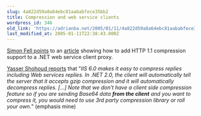 ```yaml
---
slug: 4a822d59a8a64ebc81aababfece35bb2
title: Compression and web service clients
wordpress_id: 346
old_link: 'https://adrianba.net/2005/01/11/4a822d59a8a64ebc81aababfece35bb2/'
last_modified_at: 2005-01-11T22:38:43.000Z
---
```


[Simon
Fell points](http://www.pocketsoap.com/weblog/2004/11/1499.html) to an
[article](http://www.sforce.com/resources/tn-8.jsp)
showing how to add HTTP 1.1 compression support to a .NET web
service client proxy.

[
Yasser Shohoud reports](http://blogs.msdn.com/Yassers/archive/2004/11/10/255212.aspx) that "_IIS 6.0 makes it easy to
compress replies including Web services replies. In .NET 2.0, the
client will automatically tell the server that it accepts gzip
compression and it will automatically decompress replies. [...]
Note that we don't have a client side compression feature so if you
are sending Base64 data **from the client** and you
want to compress it, you would need to use 3rd party compression
library or roll your own._" (emphasis mine)
